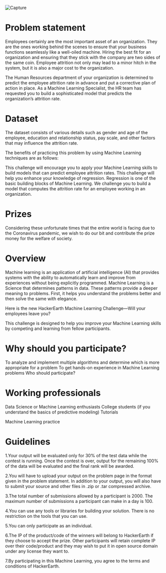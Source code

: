 ![Capture](https://user-images.githubusercontent.com/60923869/91079531-c7693b00-e661-11ea-951a-3e1926840e39.PNG)
# Problem statement

Employees certainly are the most important asset of an organization. They are the ones working behind the scenes to ensure that your business functions seamlessly like a well-oiled machine. Hiring the best fit for an organization and ensuring that they stick with the company are two sides of the same coin. Employee attrition not only may lead to a minor hitch in the system, but it is also a major cost to the organization.

The Human Resources department of your organization is determined to predict the employee attrition rate in advance and put a corrective plan of action in place. As a Machine Learning Specialist, the HR team has requested you to build a sophisticated model that predicts the organization’s attrition rate.

# Dataset

The dataset consists of various details such as gender and age of the employee, education and relationship status, pay scale, and other factors that may influence the attrition rate.

The benefits of practicing this problem by using Machine Learning techniques are as follows:

This challenge will encourage you to apply your Machine Learning skills to build models that can predict employee attrition rates.
This challenge will help you enhance your knowledge of regression. Regression is one of the basic building blocks of Machine Learning.
We challenge you to build a model that computes the attrition rate for an employee working in an organization.

# Prizes
Considering these unfortunate times that the entire world is facing due to the Coronavirus pandemic, we wish to do our bit and contribute the prize money for the welfare of society.

# Overview

Machine learning is an application of artificial intelligence (AI) that provides systems with the ability to automatically learn and improve from experiences without being explicitly programmed. Machine Learning is a Science that determines patterns in data. These patterns provide a deeper meaning to problems. First, it helps you understand the problems better and then solve the same with elegance.

Here is the new HackerEarth Machine Learning Challenge—Will your employees leave you?

This challenge is designed to help you improve your Machine Learning skills by competing and learning from fellow participants.

# Why should you participate?

To analyze and implement multiple algorithms and determine which is more appropriate for a problem
To get hands-on experience in Machine Learning problems
Who should participate?

# Working professionals
Data Science or Machine Learning enthusiasts
College students (if you understand the basics of predictive modeling)
Tutorials

Machine Learning practice

# Guidelines

1.Your output will be evaluated only for 30% of the test data while the contest is running. Once the contest is over, output for the remaining 100% of the data will be evaluated and the final rank will be awarded.

2.You will have to upload your output on the problem page in the format given in the problem statement. In addition to your output, you will also have to submit your source and other files in .zip or .tar compressed archive.

3.The total number of submissions allowed by a participant is 2000. The maximum number of submissions a participant can make in a day is 100.

4.You can use any tools or libraries for building your solution. There is no restriction on the tools that you can use.

5.You can only participate as an individual.

6.The IP of the product/code of the winners will belong to HackerEarth if they choose to accept the prize. Other participants will retain complete IP over their code/product and they may wish to put it in open source domain under any license they want to.

7.By participating in this Machine Learning, you agree to the terms and conditions of HackerEarth.
